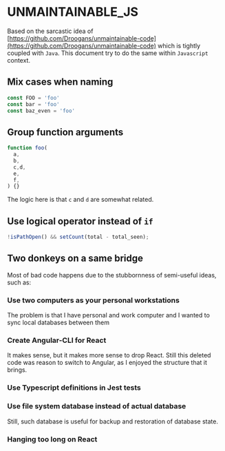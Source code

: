 # UNMAINTAINABLE_JS

Based on the sarcastic idea of [https://github.com/Droogans/unmaintainable-code](https://github.com/Droogans/unmaintainable-code) which is tightly coupled with `Java`. This document try to do the same within `Javascript` context.

## Mix cases when naming

```js
const FOO = 'foo'
const bar = 'foo'
const baz_even = 'foo'
```

## Group function arguments

```js
function foo(
  a,
  b,
  c,d,
  e,
  f,
) {}
```

The logic here is that `c` and `d` are somewhat related.

## Use logical operator instead of `if`

```js
!isPathOpen() && setCount(total - total_seen);
```

## Two donkeys on a same bridge

Most of bad code happens due to the stubbornness of semi-useful ideas, such as: 

### Use two computers as your personal workstations

The problem is that I have personal and work computer and I wanted to sync local databases between them

### Create Angular-CLI for React

It makes sense, but it makes more sense to drop React. Still this deleted code was reason to switch to Angular, as I enjoyed the structure that it brings.

### Use Typescript definitions in Jest tests

### Use file system database instead of actual database

Still, such database is useful for backup and restoration of database state.

### Hanging too long on React

